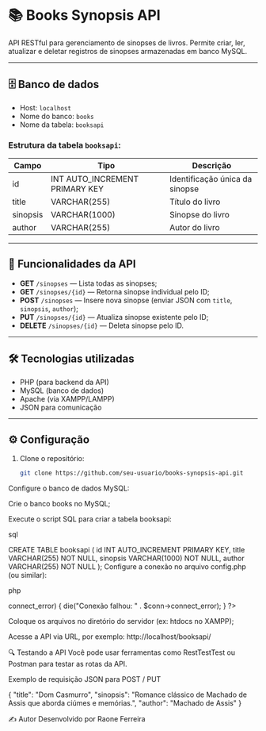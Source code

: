 # 📚 Books Synopsis API

API RESTful para gerenciamento de sinopses de livros. Permite criar, ler, atualizar e deletar registros de sinopses armazenadas em banco MySQL.

---

## 🗄️ Banco de dados

- Host: `localhost`  
- Nome do banco: `books`  
- Nome da tabela: `booksapi`

### Estrutura da tabela `booksapi`:

| Campo    | Tipo         | Descrição                         |
|----------|--------------|----------------------------------|
| id       | INT AUTO_INCREMENT PRIMARY KEY | Identificação única da sinopse |
| title    | VARCHAR(255) | Título do livro                  |
| sinopsis | VARCHAR(1000) | Sinopse do livro                |
| author   | VARCHAR(255) | Autor do livro                   |

---

## 🚀 Funcionalidades da API

- **GET** `/sinopses` — Lista todas as sinopses;
- **GET** `/sinopses/{id}` — Retorna sinopse individual pelo ID;
- **POST** `/sinopses` — Insere nova sinopse (enviar JSON com `title`, `sinopsis`, `author`);
- **PUT** `/sinopses/{id}` — Atualiza sinopse existente pelo ID;
- **DELETE** `/sinopses/{id}` — Deleta sinopse pelo ID.

---

## 🛠️ Tecnologias utilizadas

- PHP (para backend da API)  
- MySQL (banco de dados)  
- Apache (via XAMPP/LAMPP)  
- JSON para comunicação

---

## ⚙️ Configuração

1. Clone o repositório:

   ```bash
   git clone https://github.com/seu-usuario/books-synopsis-api.git
Configure o banco de dados MySQL:

Crie o banco books no MySQL;

Execute o script SQL para criar a tabela booksapi:

sql

CREATE TABLE booksapi (
  id INT AUTO_INCREMENT PRIMARY KEY,
  title VARCHAR(255) NOT NULL,
  sinopsis VARCHAR(1000) NOT NULL,
  author VARCHAR(255) NOT NULL
);
Configure a conexão no arquivo config.php (ou similar):

php
<?php
$servername = "localhost";
$username = "root";       // Usuário do MySQL
$password = "";           // Senha do MySQL
$dbname = "books";

$conn = new mysqli($servername, $username, $password, $dbname);

if ($conn->connect_error) {
    die("Conexão falhou: " . $conn->connect_error);
}
?>
Coloque os arquivos no diretório do servidor (ex: htdocs no XAMPP);

Acesse a API via URL, por exemplo:
http://localhost/booksapi/

🔍 Testando a API
Você pode usar ferramentas como RestTestTest ou Postman para testar as rotas da API.

Exemplo de requisição JSON para POST / PUT

{
  "title": "Dom Casmurro",
  "sinopsis": "Romance clássico de Machado de Assis que aborda ciúmes e memórias.",
  "author": "Machado de Assis"
}


✍️ Autor
Desenvolvido por Raone Ferreira
